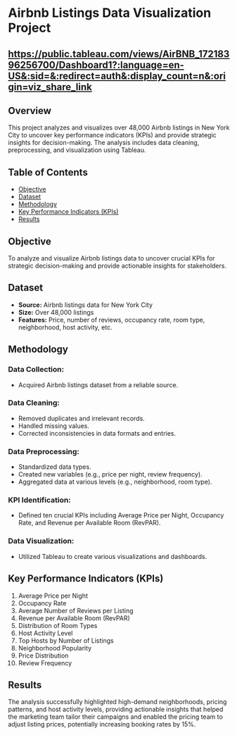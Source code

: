 # Airbnb Listings Data Visualization Project
## https://public.tableau.com/views/AirBNB_17218396256700/Dashboard1?:language=en-US&:sid=&:redirect=auth&:display_count=n&:origin=viz_share_link
## Overview
This project analyzes and visualizes over 48,000 Airbnb listings in New York City to uncover key performance indicators (KPIs) and provide strategic insights for decision-making. The analysis includes data cleaning, preprocessing, and visualization using Tableau.

## Table of Contents
- [Objective](#objective)
- [Dataset](#dataset)
- [Methodology](#methodology)
- [Key Performance Indicators (KPIs)](#key-performance-indicators-kpis)
- [Results](#results)


## Objective
To analyze and visualize Airbnb listings data to uncover crucial KPIs for strategic decision-making and provide actionable insights for stakeholders.

## Dataset
- **Source:** Airbnb listings data for New York City
- **Size:** Over 48,000 listings
- **Features:** Price, number of reviews, occupancy rate, room type, neighborhood, host activity, etc.

## Methodology
### Data Collection:
- Acquired Airbnb listings dataset from a reliable source.

### Data Cleaning:
- Removed duplicates and irrelevant records.
- Handled missing values.
- Corrected inconsistencies in data formats and entries.

### Data Preprocessing:
- Standardized data types.
- Created new variables (e.g., price per night, review frequency).
- Aggregated data at various levels (e.g., neighborhood, room type).

### KPI Identification:
- Defined ten crucial KPIs including Average Price per Night, Occupancy Rate, and Revenue per Available Room (RevPAR).

### Data Visualization:
- Utilized Tableau to create various visualizations and dashboards.

## Key Performance Indicators (KPIs)
1. Average Price per Night
2. Occupancy Rate
3. Average Number of Reviews per Listing
4. Revenue per Available Room (RevPAR)
5. Distribution of Room Types
6. Host Activity Level
7. Top Hosts by Number of Listings
8. Neighborhood Popularity
9. Price Distribution
10. Review Frequency


## Results
The analysis successfully highlighted high-demand neighborhoods, pricing patterns, and host activity levels, providing actionable insights that helped the marketing team tailor their campaigns and enabled the pricing team to adjust listing prices, potentially increasing booking rates by 15%.


